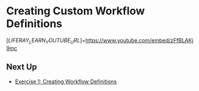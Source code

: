 # Creating Custom Workflow Definitions 

[$LIFERAY_LEARN_YOUTUBE_URL$]=https://www.youtube.com/embed/zFfBLAKj9mc

## Next Up

* [Exercise 1: Creating Workflow Definitions](./exercise-1-creating-workflow-definitions.md)